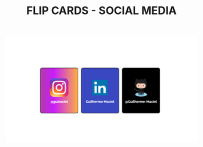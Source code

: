 <h1 align="center">FLIP CARDS - SOCIAL MEDIA</h1>
<br>
<p align="center">
 <img src="https://github.com/Guilherme-Maciel/readme_images/blob/master/flip-card/1.PNG">
</p>
